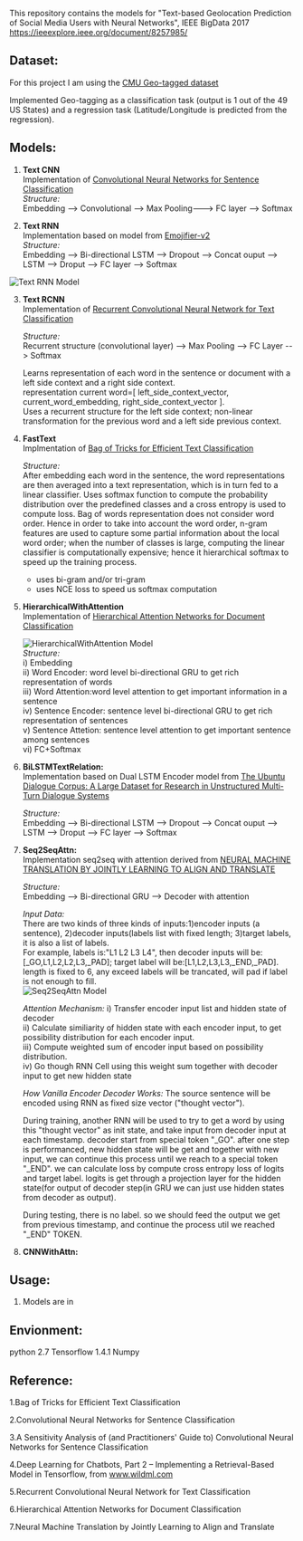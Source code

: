 
This repository contains the models for "Text-based Geolocation Prediction of Social Media Users with Neural Networks", IEEE BigData 2017
https://ieeexplore.ieee.org/document/8257985/  

## Dataset:
For this project I am using the [CMU Geo-tagged dataset](https://www.amazon.com/clouddrive/share/kfl0TTPDkXuFqTZ17WJSnhXT0q6fGkTlOTOLZ9VVPNu/folder/jRda2ADlTYy9XhWB9RUNng?_encoding=UTF8&*Version*=1&*entries*=0&mgh=1)   
  
Implemented Geo-tagging as a classification task (output is 1 out of the 49 US States) and a regression task (Latitude/Longitude is predicted from the regression).  

 
## Models:
1. **Text CNN**    
  Implementation of [Convolutional Neural Networks for Sentence Classification](http://www.aclweb.org/anthology/D14-1181)  
  *Structure:*  
  Embedding --> Convolutional --> Max Pooling---> FC layer --> Softmax

2. **Text RNN**  
  Implementation based on model from [Emojifier-v2](https://blog.csdn.net/liangyihuai/article/details/79340738)  
  *Structure:*  
  Embedding --> Bi-directional LSTM --> Dropout --> Concat ouput --> LSTM --> Droput --> FC layer --> Softmax   

![Text RNN Model](rnn.png)

3. **Text RCNN**  
    Implementation of [Recurrent Convolutional Neural Network for Text Classification](https://www.aaai.org/ocs/index.php/AAAI/AAAI15/paper/download/9745/9552)  

    *Structure:*  
    Recurrent structure (convolutional layer) --> Max Pooling --> FC Layer --> Softmax   

    Learns representation of each word in the sentence or document with a left side context and a right side context.    
    representation current word=[ left_side_context_vector, current_word_embedding, right_side_context_vector ].    
    Uses a recurrent structure for the left side context; non-linear transformation for the previous word and a left side previous context.  

4. **FastText**    
Implmentation of [Bag of Tricks for Efficient Text Classification](https://arxiv.org/abs/1607.01759)   
    
    *Structure:*  
    After embedding each word in the sentence, the word representations are then averaged into a text representation, which is in turn fed to a linear classifier. Uses softmax function to compute the probability distribution over the predefined classes and a cross entropy is used to compute loss. Bag of words representation does not consider word order. Hence in order to take into account the word order, n-gram features are used to capture some partial information about the local word order; when the number of classes is large, computing the linear classifier is computationally  expensive; hence it hierarchical softmax to speed up the training process.

     * uses bi-gram and/or tri-gram
     * uses NCE loss to speed us softmax computation

5. **HierarchicalWithAttention**    
    Implementation of [Hierarchical Attention Networks for Document Classification](https://www.cs.cmu.edu/~diyiy/docs/naacl16.pdf)  
      
     ![HierarchicalWithAttention Model](HwithAtnn.JPG)     
    *Structure:*  
      i) Embedding  
      ii) Word Encoder: word level bi-directional GRU to get rich representation of words  
      iii) Word Attention:word level attention to get important information in a sentence  
      iv) Sentence Encoder: sentence level bi-directional GRU to get rich representation of sentences  
      v) Sentence Attetion: sentence level attention to get important sentence among sentences  
      vi) FC+Softmax  

6. **BiLSTMTextRelation:**  
    Implementation based on Dual LSTM Encoder model from [The Ubuntu Dialogue Corpus: A Large Dataset for Research in Unstructured Multi-Turn Dialogue Systems](https://arxiv.org/abs/1506.08909)  

    *Structure:*  
    Embedding --> Bi-directional LSTM --> Dropout --> Concat ouput --> LSTM --> Droput --> FC layer --> Softmax   


7. **Seq2SeqAttn:**  
  Implementation seq2seq with attention derived from [NEURAL MACHINE TRANSLATION BY JOINTLY LEARNING TO ALIGN AND TRANSLATE](https://arxiv.org/pdf/1409.0473.pdf)   

    *Structure:*  
    Embedding --> Bi-directional GRU --> Decoder with attention  
      
    *Input Data:*  
    There are two kinds of three kinds of inputs:1)encoder inputs (a sentence),  2)decoder inputs(labels list with fixed length; 3)target labels, it is also a list of labels.     
    For example, labels is:"L1 L2 L3 L4", then decoder inputs will be:[_GO,L1,L2,L2,L3,_PAD]; target label will be:[L1,L2,L3,L3,_END,_PAD]. length is fixed to 6, any exceed labels will be trancated, will pad if label is not enough to fill.  
    ![Seq2SeqAttn Model](seq2seqAttention.JPG)  
    
    *Attention Mechanism:*
    i) Transfer encoder input list and hidden state of decoder  
    ii) Calculate similiarity of hidden state with each encoder input, to get possibility distribution for each encoder input.    
    iii) Compute weighted sum of encoder input based on possibility distribution.    
    iv) Go though RNN Cell using this weight sum together with decoder input to get new hidden state    

    *How Vanilla Encoder Decoder Works:* 
    The source sentence will be encoded using RNN as fixed size vector ("thought vector").  
      
    During training, another RNN will be used to try to get a word by using this "thought vector" as init state, and take input from decoder input at each timestamp. decoder start from special token "_GO". after one step is performanced, new hidden state will be get and together with new input, we can continue this process until we reach to a special token "_END". we can calculate loss by compute cross entropy loss of logits and target label. logits is get through a projection layer for the hidden state(for output of decoder step(in GRU we can just use hidden states from decoder as output).

    During testing, there is no label. so we should feed the output we get from previous timestamp, and continue the process util we reached "_END" TOKEN.


8. **CNNWithAttn:**

## Usage:
1. Models are in


## Envionment:
python 2.7
Tensorflow 1.4.1
Numpy

## Reference:  
1.Bag of Tricks for Efficient Text Classification  

2.Convolutional Neural Networks for Sentence Classification    

3.A Sensitivity Analysis of (and Practitioners' Guide to) Convolutional Neural Networks for Sentence Classification  

4.Deep Learning for Chatbots, Part 2 – Implementing a Retrieval-Based Model in Tensorflow, from www.wildml.com    

5.Recurrent Convolutional Neural Network for Text Classification    

6.Hierarchical Attention Networks for Document Classification  

7.Neural Machine Translation by Jointly Learning to Align and Translate


